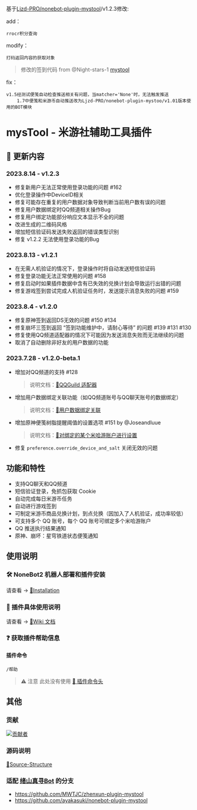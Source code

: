 基于[Ljzd-PRO/nonebot-plugin-mystool](https://github.com/Ljzd-PRO/nonebot-plugin-mystool)/v1.2.3修改:

add：
```
rrocr积分查询 
```
modify：
```
打码返回内容的获取对象 
```
  > 修改的签到代码 from @Night-stars-1 [mystool](https://github.com/Night-stars-1/nonebot-plugin-mystool)

fix：
```
v1.5经测试便笺自动检查推送相关有问题，当matcher='None'时，无法触发推送
    1.7中便笺和米游币自动推送改为Ljzd-PRO/nonebot-plugin-mystoo/v1.01版本使用的BOT模块
```

# mysTool - 米游社辅助工具插件

## 📣 更新内容
### 2023.8.14 - v1.2.3
- 修复新用户无法正常使用登录功能的问题 #162
- 优化登录操作中DeviceID相关
- 修复可能存在重复的用户数据对象导致判断当前用户数有误的问题
- 修复用户数据绑定时QQ频道相关操作Bug
- 修复用户绑定功能部分响应文本显示不全的问题
- 改进生成的二维码风格
- 增加短信验证码发送失败返回的错误类型识别
- 修复 v1.2.2 无法使用登录功能的Bug

### 2023.8.13 - v1.2.1
- 在无需人机验证的情况下，登录操作时将自动发送短信验证码
- 修复登录功能无法正常使用的问题 #158
- 修复启动时如果插件数据中含有已失效的兑换计划会导致运行出错的问题
- 修复游戏签到尝试完成人机验证任务时，发送提示消息失败的问题 #159

### 2023.8.4 - v1.2.0
- 修复原神签到返回DS无效的问题 #150 #134
- 修复崩坏三签到返回 “签到功能维护中，请耐心等待” 的问题 #139 #131 #130
- 修复使用QQ频道适配器的情况下可能因为发送消息失败而无法继续的问题 
- 取消了自动删除非好友的用户数据的功能

### 2023.7.28 - v1.2.0-beta.1
- 增加对QQ频道的支持 #128
  > 说明文档：[🔗QQGuild 适配器](https://github.com/Ljzd-PRO/nonebot-plugin-mystool/wiki/Installation#QQGuild-适配器)
- 增加用户数据绑定关联功能（如QQ频道账号与QQ聊天账号的数据绑定）
  > 说明文档：[🔗用户数据绑定关联](https://github.com/Ljzd-PRO/nonebot-plugin-mystool/wiki/Information-UserBind)
- 增加原神便笺树脂提醒阈值的设置选项 #151 by @Joseandluue
  > 说明文档：[🔗对绑定的某个米哈游账户进行设置](https://github.com/Ljzd-PRO/nonebot-plugin-mystool/wiki/Information-Setting#%E5%AF%B9%E7%BB%91%E5%AE%9A%E7%9A%84%E6%9F%90%E4%B8%AA%E7%B1%B3%E5%93%88%E6%B8%B8%E8%B4%A6%E6%88%B7%E8%BF%9B%E8%A1%8C%E8%AE%BE%E7%BD%AE)
- 修复 `preference.override_device_and_salt` 关闭无效的问题

## 功能和特性

- 支持QQ聊天和QQ频道
- 短信验证登录，免抓包获取 Cookie
- 自动完成每日米游币任务
- 自动进行游戏签到
- 可制定米游币商品兑换计划，到点兑换（因加入了人机验证，成功率较低）
- 可支持多个 QQ 账号，每个 QQ 账号可绑定多个米哈游账户
- QQ 推送执行结果通知
- 原神、崩坏：星穹铁道状态便笺通知

## 使用说明

### 🛠️ NoneBot2 机器人部署和插件安装

请查看 -> [🔗Installation](https://github.com/Ljzd-PRO/nonebot-plugin-mystool/wiki/Installation)

### 📖 插件具体使用说明

请查看 -> [🔗Wiki 文档](https://github.com/Ljzd-PRO/nonebot-plugin-mystool/wiki)

### ❓ 获取插件帮助信息

#### 插件命令

```
/帮助
```

> ⚠️ 注意 此处没有使用 [🔗 插件命令头](https://github.com/Ljzd-PRO/nonebot-plugin-mystool/wiki/Configuration-Config#commandstart)

## 其他

### 贡献
<a href="https://github.com/Ljzd-PRO/nonebot-plugin-mystool/graphs/contributors">
  <img src="https://contrib.rocks/image?repo=Ljzd-PRO/nonebot-plugin-mystool&max=1000" alt="贡献者"/>
</a>

### 源码说明
[📃Source-Structure](https://github.com/Ljzd-PRO/nonebot-plugin-mystool/wiki/Source-Structure)

### 适配 [绪山真寻Bot](https://github.com/HibiKier/zhenxun_bot) 的分支
- https://github.com/MWTJC/zhenxun-plugin-mystool
- https://github.com/ayakasuki/nonebot-plugin-mystool
